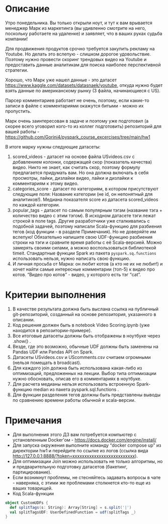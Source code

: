# Описание

Утро понедельника. Вы только открыли ноут, и тут к вам врывается менеджер Марк из маркетинга (вы удивленно смотрите на него, поскольку работаете на удаленке) и заявляет, что в ваших руках судьба компании!

Для продвижения продуктов срочно требуется закупить рекламу на Youtube. Но делать это вслепую - слишком дорогое удовольствие. Поэтому нужно провести скоринг трендовых видео на Youtube и предоставить данные аналитикам для поиска наиболее перспективной стратегии.

Хорошо, что Марк уже нашел данные - это датасет https://www.kaggle.com/datasets/datasnaek/youtube, откуда нужно будет взять данные по американскому рынку (3 файла, начинающиеся с US).

Парсер комментариев работает не очень, поэтому, если какие-то записи в файле с комментариями окажутся битыми - можно их пропустить.

Марк очень заинтересован в задаче и поэтому уже подготовил (а скорее всего уговорил кого-то из коллег подготовить) репозиторий для вашей работы - https://github.com/Gorini4/pyspark_course_excercises/tree/main/hw1 

В итоге марку нужны следующие датасеты:
1. scored_videos - датасет на основе файла USvideos.csv с добавлением колонки, содержащей скор (показатель качества) видео. Никто не знает, как считать скор, поэтому формулу предлагается придумать вам. Но она должна включать в себя просмотры, лайки, дизлайки видео, лайки и дизлайки к комментариям к этому видео.
1. categories_score - датасет по категориям, в котором присутствуют следующие поля:
Название категории (не id, он непонятный для аналитиков!).
Медиана показателя score из датасета scored_videos по каждой категории.
1. popular_tags - датасет по самым популярным тэгам (название тэга + количество видео с этим тэгом). В исходном датасете тэги лежат строкой в поле tags. Другие разработчики уже сталкивались с подобной задачей, поэтому написали Scala-функцию для разбиения тегов (код функции - в разделе Примечания). Но не доверяйте им вслепую! Обязательно напишите свою UDF-функцию разбиения строки на тэги и сравните время работы с её Scala-версией. Можно замерять своими силами, а можно воспользоваться библиотекой timeit. Стандартные функции Spark из пакета `pyspark.sq.functions` использовать нельзя, нужно написать свою функцию.
1. И личная просьба от Марка: он любит котов (а кто не их не любит!) и хочет найти самые интересные комментарии (топ-5) к видео про котов. “Видео про котов” - видео, у которого есть тэг “cat”.

# Критерии выполнения

1. В качестве результата должна быть выслана ссылка на публичный git-репозиторий, созданный на основе репозитория, указанного в описании.
1. Код решения должен быть в notebook Video Scoring.ipynb (уже находится в репозитории-примере).
1. Все итоговые датасеты должны быть отображены в ноутбуке через .show() .
1. Везде, где это возможно, обычные UDF должны быть заменены на Pandas UDF или Pandas API on Spark.
1. Датасеты USvideos.csv и UScomments.csv считаем огромными (нельзя помещать в broadcast).
1. Для каждого join должна быть использована какая-либо из оптимизаций, предложенных на лекции. Выбор типа оптимизации нужно обосновать, описав его в комментариях в ноутбуке.
1. Для расчета медианы нельзя использовать встроенную Spark-функцию median из пакета pyspark.sql.functions .
1. Для функции разделения тегов должны быть представлены выводы по сравнению времени работы обычной и scala-версии.

# Примечания

- Для выполнения этого ДЗ вам потребуется компьютер с установленным Docker’ом - https://docs.docker.com/engine/install/ 
- Для запуска окружения выполните команду “docker compose up” из директории hw1 и перейдите по ссылке из логов (ссылка вида http://127.0.0.1:8888/?token=xxxxxxxxxxxxxxxxxxxxxxxxxx).
- Для оптимизации Join можно использовать не только алгоритмы, но и предварительную подготовку датасетов (бакетинг, партицирование).
- Если возникнут проблемы, не стесняйтесь задавать вопросы в чате - наверняка, с этими же проблемами столкнется кто-то еще из ваших товарищей.
- Код Scala-функции 
```scala
object CustomUDFs {
  def splitTags(s: String): Array[String] = s.split('|')
  val splitTagsUDF: UserDefinedFunction = udf(splitTags _)
}
```

